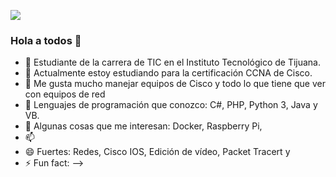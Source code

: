 ![](https://images.cooltext.com/5508903.png)
### Hola a todos 👋



- 🔭 Estudiante de la carrera de TIC en el Instituto Tecnológico de Tijuana.
- 🌱 Actualmente estoy estudiando para la certificación CCNA de Cisco.
- 👯 Me gusta mucho manejar equipos de Cisco y todo lo que tiene que ver con equipos de red
- 🤔 Lenguajes de programación que conozco: C#, PHP, Python 3, Java y VB.
- 💬 Algunas cosas que me interesan: Docker, Raspberry Pi, 
- 📫 
- 😄 Fuertes: Redes, Cisco IOS, Edición de vídeo, Packet Tracert y 
- ⚡ Fun fact: 
-->
